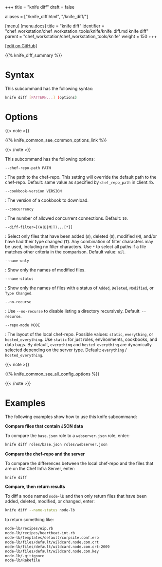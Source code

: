 +++
title = "knife diff"
draft = false

aliases = ["/knife_diff.html", "/knife_diff/"]

[menu]
  [menu.docs]
    title = "knife diff"
    identifier = "chef_workstation/chef_workstation_tools/knife/knife_diff.md knife diff"
    parent = "chef_workstation/chef_workstation_tools/knife"
    weight = 150
+++    

[\[edit on GitHub\]](https://github.com/chef/chef-web-docs/blob/master/content/knife_diff.md)

{{% knife_diff_summary %}}

Syntax
======

This subcommand has the following syntax:

``` bash
knife diff [PATTERN...] (options)
```

Options
=======

{{< note >}}

{{% knife_common_see_common_options_link %}}

{{< /note >}}

This subcommand has the following options:

`--chef-repo-path PATH`

:   The path to the chef-repo. This setting will override the default
    path to the chef-repo. Default: same value as specified by
    `chef_repo_path` in client.rb.

`--cookbook-version VERSION`

:   The version of a cookbook to download.

`--concurrency`

:   The number of allowed concurrent connections. Default: `10`.

`--diff-filter=[(A|D|M|T)...[*]]`

:   Select only files that have been added (`A`), deleted (`D`),
    modified (`M`), and/or have had their type changed (`T`). Any
    combination of filter characters may be used, including no filter
    characters. Use `*` to select all paths if a file matches other
    criteria in the comparison. Default value: `nil`.

`--name-only`

:   Show only the names of modified files.

`--name-status`

:   Show only the names of files with a status of `Added`, `Deleted`,
    `Modified`, or `Type Changed`.

`--no-recurse`

:   Use `--no-recurse` to disable listing a directory recursively.
    Default: `--recurse`.

`--repo-mode MODE`

:   The layout of the local chef-repo. Possible values: `static`,
    `everything`, or `hosted_everything`. Use `static` for just roles,
    environments, cookbooks, and data bags. By default, `everything` and
    `hosted_everything` are dynamically selected depending on the server
    type. Default: `everything` / `hosted_everything`.

{{< note >}}

{{% knife_common_see_all_config_options %}}

{{< /note >}}

Examples
========

The following examples show how to use this knife subcommand:

**Compare files that contain JSON data**

To compare the `base.json` role to a `webserver.json` role, enter:

``` bash
knife diff roles/base.json roles/webserver.json
```

**Compare the chef-repo and the server**

To compare the differences between the local chef-repo and the files
that are on the Chef Infra Server, enter:

``` bash
knife diff
```

**Compare, then return results**

To diff a node named `node-lb` and then only return files that have been
added, deleted, modified, or changed, enter:

``` bash
knife diff --name-status node-lb
```

to return something like:

``` bash
node-lb/recipes/eip.rb
node-lb/recipes/heartbeat-int.rb
node-lb/templates/default/corpsite.conf.erb
node-lb/files/default/wildcard.node.com.crt
node-lb/files/default/wildcard.node.com.crt-2009
node-lb/files/default/wildcard.node.com.key
node-lb/.gitignore
node-lb/Rakefile
```
